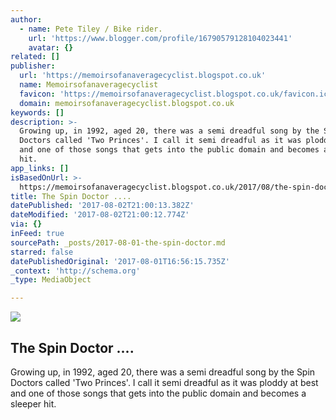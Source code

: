 ```yaml
---
author:
  - name: Pete Tiley / Bike rider.
    url: 'https://www.blogger.com/profile/16790579128104023441'
    avatar: {}
related: []
publisher:
  url: 'https://memoirsofanaveragecyclist.blogspot.co.uk'
  name: Memoirsofanaveragecyclist
  favicon: 'https://memoirsofanaveragecyclist.blogspot.co.uk/favicon.ico'
  domain: memoirsofanaveragecyclist.blogspot.co.uk
keywords: []
description: >-
  Growing up, in 1992, aged 20, there was a semi dreadful song by the Spin
  Doctors called 'Two Princes'. I call it semi dreadful as it was ploddy at best
  and one of those songs that gets into the public domain and becomes a sleeper
  hit.
app_links: []
isBasedOnUrl: >-
  https://memoirsofanaveragecyclist.blogspot.co.uk/2017/08/the-spin-doctor.html?showComment=1501606514684#c6549520134085478398
title: The Spin Doctor ....
datePublished: '2017-08-02T21:00:13.382Z'
dateModified: '2017-08-02T21:00:12.774Z'
via: {}
inFeed: true
sourcePath: _posts/2017-08-01-the-spin-doctor.md
starred: false
datePublishedOriginal: '2017-08-01T16:56:15.735Z'
_context: 'http://schema.org'
_type: MediaObject

---
```

<article style=""><img src="https://imgflo.herokuapp.com/graph/2b2431f8e7ba7b0/4d59bc0658db2505aebae78d2d2ee929/noop.jpg?input=https%3A%2F%2F2.bp.blogspot.com%2F-7zA4Gv0yYNI%2FWYClf9Rd2iI%2FAAAAAAAABwY%2FBAtdIhzx4gUuF58Qwrw3ev-Tajo9rlK7ACLcBGAs%2Fw1200-h630-p-k-no-nu%2FIMG_4434%252B%2525281%252529.JPG" /><h1>The Spin Doctor ....</h1><p>Growing up, in 1992, aged 20, there was a semi dreadful song by the Spin Doctors called 'Two Princes'. I call it semi dreadful as it was ploddy at best and one of those songs that gets into the public domain and becomes a sleeper hit.</p></article>
